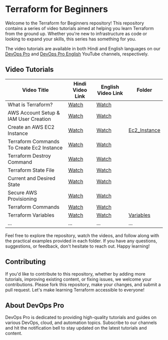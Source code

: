 # Terraform for Beginners
Welcome to the Terraform for Beginners repository! This repository contains a series of video tutorials aimed at helping you learn Terraform from the ground up. Whether you're new to infrastructure as code or looking to expand your skills, this series has something for you.

The video tutorials are available in both Hindi and English languages on our [DevOps Pro](https://www.youtube.com/@DevOpsPro) and [DevOps Pro English](https://www.youtube.com/@DevOpsProEnglish) YouTube channels, respectively.

## Video Tutorials

| Video Title | Hindi Video Link | English Video Link | Folder |
|-------------|------------------|--------------------|--------|
| What is Terraform? | [Watch](https://youtu.be/d8z1J4-1uMc) | [Watch](https://youtu.be/XasnLh3mHgY) |  |
| AWS Account Setup & IAM User Creation | [Watch](https://youtu.be/ZQ4t_fm9UvA) | [Watch](https://youtu.be/gt0TS5EeGww) | |
| Create an AWS EC2 Instance | [Watch](https://youtu.be/IBvf01amJsg) | [Watch](https://youtu.be/4d9CtQ-T_rU) | [Ec2_Instance](./EC2_Instance) |
| Terraform Commands To Create Ec2 Instance | [Watch](https://youtu.be/XnaHAU7mTDM) | [Watch](https://youtu.be/6qtV61MugRE) |  |
| Terraform Destroy Command | [Watch](https://youtu.be/hBkQt5lbSw0) | [Watch](https://youtu.be/tlgy6x7zX_A) |  |
| Terraform State File | [Watch](https://youtu.be/GXFk03Qb-gU) | [Watch](https://youtu.be/2cnFwDPtrhk) |  |
| Current and Desired State | [Watch](https://youtu.be/vF_wB7LHjKc) | [Watch](https://youtu.be/VQlown4TIzY) |  |
| Secure AWS Provisioning | [Watch](https://youtu.be/TEtL1Ihdsic) | [Watch](https://youtu.be/phIbQHeLBng) |  |
| Terraform Commands | [Watch](https://youtu.be/zq_eOvy_9l0) | [Watch](https://youtu.be/rEeumwy-KO0) |  |
| Terraform Variables | [Watch]() | [Watch]() | [Variables](./Variables) |
| ... | ... | ... | ... |


Feel free to explore the repository, watch the videos, and follow along with the practical examples provided in each folder. If you have any questions, suggestions, or feedback, don't hesitate to reach out. Happy learning!

## Contributing
If you'd like to contribute to this repository, whether by adding more tutorials, improving existing content, or fixing issues, we welcome your contributions. Please fork this repository, make your changes, and submit a pull request. Let's make learning Terraform accessible to everyone!

## About DevOps Pro
DevOps Pro is dedicated to providing high-quality tutorials and guides on various DevOps, cloud, and automation topics. Subscribe to our channels and hit the notification bell to stay updated on the latest tutorials and content.
